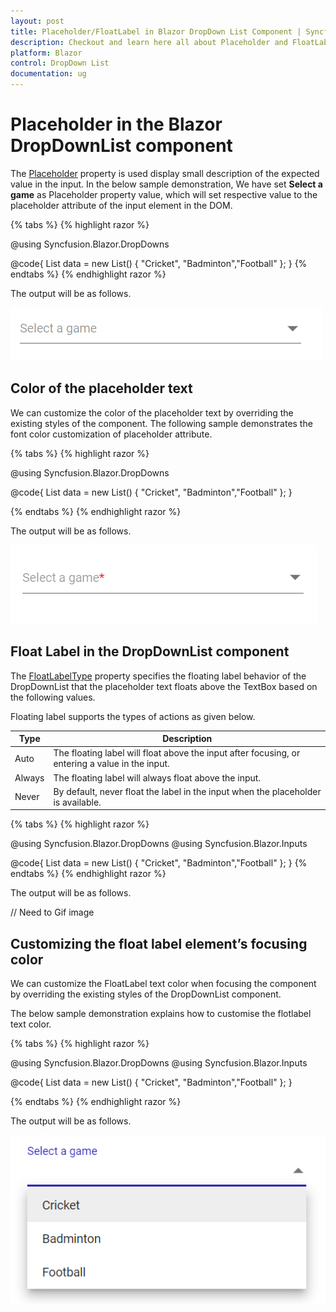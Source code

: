 ```yaml
---
layout: post
title: Placeholder/FloatLabel in Blazor DropDown List Component | Syncfusion
description: Checkout and learn here all about Placeholder and FloatLabel in Syncfusion Blazor DropDown List component and more.
platform: Blazor
control: DropDown List
documentation: ug
---
```


# Placeholder in the Blazor DropDownList component

The [Placeholder](https://help.syncfusion.com/cr/blazor/Syncfusion.Blazor.DropDowns.SfDropDownList-2.html#Syncfusion_Blazor_DropDowns_SfDropDownList_2_Placeholder) property is used display small description of the expected value in the input. In the below sample demonstration, We have set **Select a game** as Placeholder property value, which will set respective value to the placeholder attribute of the input element in the DOM.

{% tabs %}
{% highlight razor %}

@using Syncfusion.Blazor.DropDowns

<SfDropDownList TValue="string" TItem="string" Placeholder="Select a game" DataSource="@data" Width="300px"></SfDropDownList>

@code{
    List<string> data = new List<string>() { "Cricket", "Badminton","Football" };
}
{% endtabs %}
{% endhighlight razor %}

The output will be as follows.

![Blazor DropdownList with placeholder](./images/blazor_dropdown_placeholder.png)

## Color of the placeholder text

We can customize the color of the placeholder text by overriding the existing styles of the component. The following sample demonstrates the font color customization of placeholder attribute.

{% tabs %}
{% highlight razor %}

@using Syncfusion.Blazor.DropDowns

<SfDropDownList TValue="string" TItem="string" Placeholder="Select a game" DataSource="@data" Width="300px"></SfDropDownList>

@code{
    List<string> data = new List<string>() { "Cricket", "Badminton","Football" };
}
<style>
    .e-ddl.e-input-group input.e-input::placeholder {
    color: red;
}
{% endtabs %}
{% endhighlight razor %}

The output will be as follows.

![Blazor DropdownList with placeholder](./images/blazor_dropdown_placeholder_color.png)

## Add mandatory indicator using placeholder

We can add required characters to the Placeholder property value by overriding the existing styles of the component. In the below demonstration, we have used content (CSS property) property to add the `*` character to the placeholder value.

{% tabs %}
{% highlight razor %}

@using Syncfusion.Blazor.DropDowns
@using Syncfusion.Blazor.Inputs

<SfDropDownList TValue="string" TItem="string" Placeholder="Select a game" FloatLabelType="FloatLabelType.Auto" DataSource="@data" Width="300px"></SfDropDownList>

@code{
    List<string> data = new List<string>() { "Cricket", "Badminton","Football" };
}
<style>
   .e-input-group.e-control-wrapper.e-control-container.e-float-input .e-float-text::after {
    content: "*";
    color: red;
}
</style>
{% endtabs %}
{% endhighlight razor %}

The output will be as follows.

![Blazor DropdownList with placeholder with mandatory](./images/blazor_dropdown_placeholder_mandatory.png)

## Float Label in the DropDownList component

The [FloatLabelType](https://help.syncfusion.com/cr/blazor/Syncfusion.Blazor.DropDowns.SfDropDownList-2.html#Syncfusion_Blazor_DropDowns_SfDropDownList_2_FloatLabelType) property specifies the floating label behavior of the DropDownList that the placeholder text floats above the TextBox based on the following values.

Floating label supports the types of actions as given below.

Type     | Description
------------ | -------------
  Auto       | The floating label will float above the input after focusing, or entering a value in the input.
  Always     | The floating label will always float above the input.
  Never      | By default, never float the label in the input when the placeholder is available.


{% tabs %}
{% highlight razor %}

@using Syncfusion.Blazor.DropDowns
@using Syncfusion.Blazor.Inputs

<SfDropDownList TValue="string" TItem="string" Placeholder="Select a game" FloatLabelType="FloatLabelType.Auto" DataSource="@data" Width="300px"></SfDropDownList>

@code{
    List<string> data = new List<string>() { "Cricket", "Badminton","Football" };
}
{% endtabs %}
{% endhighlight razor %}

The output will be as follows.

// Need to Gif image

## Customizing the float label element’s focusing color

We can customize the FloatLabel text color when focusing the component by overriding the existing styles of the DropDownList component.

The below sample demonstration explains how to customise the flotlabel text color.

{% tabs %}
{% highlight razor %}

@using Syncfusion.Blazor.DropDowns
@using Syncfusion.Blazor.Inputs

<SfDropDownList TValue="string" TItem="string" Placeholder="Select a game" FloatLabelType="FloatLabelType.Auto" DataSource="@data" Width="300px"></SfDropDownList>

@code{
    List<string> data = new List<string>() { "Cricket", "Badminton","Football" };
}
<style>
.e-float-input.e-input-group:not(.e-float-icon-left) .e-float-line::before,.e-float-input.e-control-wrapper.e-input-group:not(.e-float-icon-left) .e-float-line::before,.e-float-input.e-input-group:not(.e-float-icon-left) .e-float-line::after,.e-float-input.e-control-wrapper.e-input-group:not(.e-float-icon-left) .e-float-line::after {
    background-color: #2319b8;
}

.e-ddl.e-lib.e-input-group.e-control-wrapper.e-control-container.e-float-input.e-input-focus .e-float-text.e-label-top {
    color: #2319b8;
}
</style>
{% endtabs %}
{% endhighlight razor %}

The output will be as follows.

![Blazor DropdownList with placeholder with color](./images/blazor_dropdown_placeholder_background.png)
